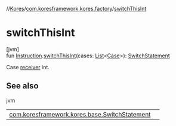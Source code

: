 //[Kores](../../index.md)/[com.koresframework.kores.factory](index.md)/[switchThisInt](switch-this-int.md)

# switchThisInt

[jvm]\
fun [Instruction](../com.koresframework.kores/-instruction/index.md).[switchThisInt](switch-this-int.md)(cases: [List](https://kotlinlang.org/api/latest/jvm/stdlib/kotlin.collections/-list/index.html)<[Case](../com.koresframework.kores.base/-case/index.md)>): [SwitchStatement](../com.koresframework.kores.base/-switch-statement/index.md)

Case [receiver](../com.koresframework.kores/-instruction/index.md) int.

## See also

jvm

| | |
|---|---|
| [com.koresframework.kores.base.SwitchStatement](../com.koresframework.kores.base/-switch-statement/index.md) |  |
